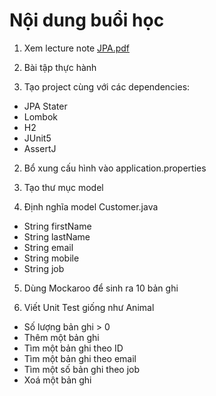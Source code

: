 # Nội dung buổi học

1. Xem lecture note [JPA.pdf](JPA.pdf)
2. Bài tập thực hành

1. Tạo project cùng với các dependencies:
+ JPA Stater
+ Lombok
+ H2
+ JUnit5
+ AssertJ

2. Bổ xung cấu hình vào application.properties

3. Tạo thư mục model

4. Định nghĩa model Customer.java
+ String firstName
+ String lastName
+ String email
+ String mobile
+ String job

5. Dùng Mockaroo để sinh ra 10 bản ghi

6. Viết Unit Test giống như Animal
+ Số lượng bản ghi > 0
+ Thêm một bản ghi
+ Tìm một bản ghi theo ID
+ Tìm một bản ghi theo email
+ Tìm một số bản ghi theo job
+ Xoá một bản ghi
